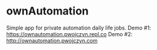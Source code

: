 # ownAutomation
Simple app for private automation daily life jobs.
Demo #1: https://ownautomation.pwojczyn.repl.co
Demo #2: http://ownautomation.pwojczyn.com 
